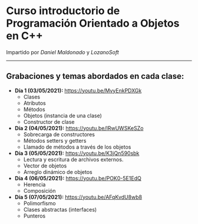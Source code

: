 # Curso introductorio de Programación Orientado a Objetos en C++

Impartido por *Daniel Maldonado* y *LozanoSoft*

---

## Grabaciones y temas abordados en cada clase:

- **Día 1 (03/05/2021):** https://youtu.be/MvyEnkPDXGk
    - Clases
    - Atributos 
    - Métodos
    - Objetos (instancia de una clase)
    - Constructor de clase
- **Día 2 (04/05/2021):** https://youtu.be/IRwUWSKeSZo
    - Sobrecarga de constructores
    - Métodos setters y getters
    - Llamado de métodos a través de los objetos
- **Día 3 (05/05/2021):** https://youtu.be/K3jQn590sbk
    - Lectura y escritura de archivos externos.
    - Vector de objetos
    - Arreglo dinámico de objetos
- **Día 4 (06/05/2021):** https://youtu.be/POK0-5E1EdQ
    - Herencia
    - Composición
- **Día 5 (07/05/2021):** https://youtu.be/AFqKvdU8wb8
    - Polimorfismo
    - Clases abstractas (interfaces)
    - Punteros

